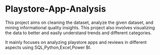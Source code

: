 # Playstore-App-Analysis

This project aims on cleaning the dataset, analyze the given dataset, and mining informational quality insights. This project also involves visualizing the data to better and easily understand trends and different categories.

It mainly focuses on analyzing playstore apps and reviews in different aspects using SQL,Python,Excel,Power BI.




